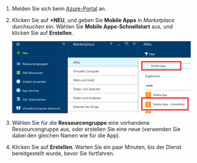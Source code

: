 1. Melden Sie sich beim [Azure-Portal] an.
2. Klicken Sie auf **+NEU**, und geben Sie **Mobile Apps** in *Marketplace durchsuchen* ein. Wählen Sie **Mobile Apps-Schnellstart** aus, und klicken Sie auf **Erstellen**.
   
    ![Azure-Portal mit hervorgehobenem Mobile Apps-Schnellstart](./media/app-service-mobile-dotnet-backend-create-new-service/search-mobile-apps-quickstart.png)
3. Wählen Sie für die **Ressourcengruppe** eine vorhandene Ressourcengruppe aus, oder erstellen Sie eine neue (verwenden Sie dabei den gleichen Namen wie für die App).
4. Klicken Sie auf **Erstellen**. Warten Sie ein paar Minuten, bis der Dienst bereitgestellt wurde, bevor Sie fortfahren.

<!-- URLs. -->
[Azure-Portal]: https://portal.azure.com/

<!----HONumber=AcomDC_0803_2016-->